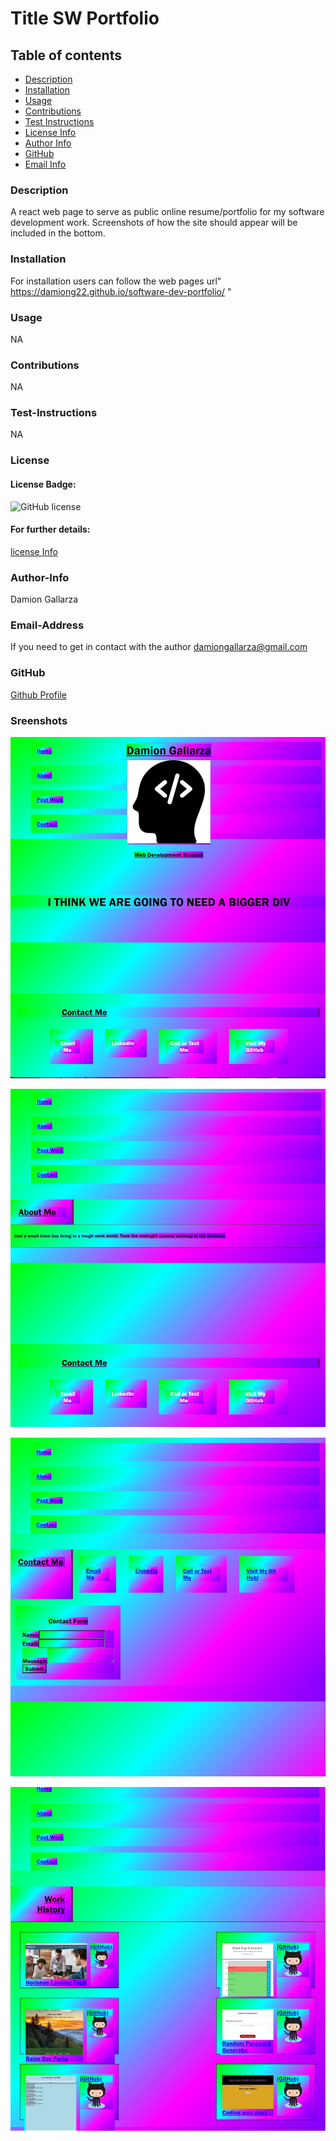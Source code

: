 # Title SW Portfolio

  ## Table of contents
  - [Description](#description)
  - [Installation](#installation)
  - [Usage](#usage)
  - [Contributions](#contributions)
  - [Test Instructions](#test-instructions)
  - [License Info](#license)
  - [Author Info](#author-info)
  - [GitHub](#GitHub)
  - [Email Info](#email-address)




  ### Description
  A react web page to serve as public online resume/portfolio for my software development work. Screenshots of how the site should appear will be included in the bottom.

  ### Installation 
  For installation users can follow the web pages url" https://damiong22.github.io/software-dev-portfolio/ "

  ### Usage 
  NA

  ### Contributions
  NA

  ### Test-Instructions
  NA

  ### License
  #### License Badge:
  ![GitHub license](https://img.shields.io/badge/license-None-blue.svg)
  #### For further details:
  [license Info](https://choosealicense.com/licenses/)

  ### Author-Info
  Damion Gallarza

  ### Email-Address
  If you need to get in contact with the author
  damiongallarza@gmail.com

  

  ### GitHub
  [Github Profile](https://github.com/DamionG22)


  ### Sreenshots 

  ![Alt text](image.png)

  ![Alt text](image-1.png)

  ![Alt text](image-2.png)

  ![Alt text](image-3.png)



